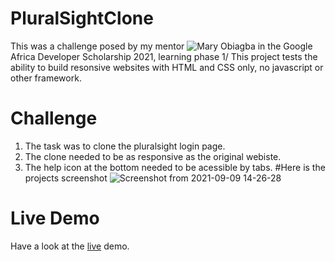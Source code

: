 # PluralSightClone
This was a challenge posed by my mentor ![Mary Obiagba](https://github.com/Ifycode) in the Google Africa Developer Scholarship 2021, learning phase 1/ This project tests the ability to build resonsive websites with HTML and CSS only, no javascript or other framework.
# Challenge
1. The task was to clone the pluralsight login page.
2. The clone needed to be as responsive as the original webiste.
3. The help icon at the bottom needed to be acessible by tabs.
#Here is the projects screenshot
![Screenshot from 2021-09-09 14-26-28](https://user-images.githubusercontent.com/74916504/132679441-c034e13d-9dc8-494c-8659-01d930759a7e.png)
# Live Demo
Have a look at the [live](https://dreamy-goldberg-06ed6d.netlify.app) demo.
